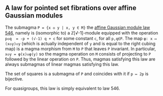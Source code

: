 ## A law for pointed set fibrations over affine Gaussian modules

The submagma `P = {x ◇ y | x, y ∈ M}`  the [affine Gaussian module law 546](https://teorth.github.io/equational_theories/implications/?546), namely is (isomorphic to) a ℤ[√-1]-module equipped with the operation `p◇q  = -p + (√-1) q + c` for some constant `c`, for all `p,q∈P`.  The map `φ: x ↦ (x◇y)◇y` (which is actually independent of `y` and is equal to the right cubing map) is a magma morphism from `M` to `P` that leaves `P` invariant.  In particular, `x◇y = φ(x)◇φ(y)` so the magma operation on `M` consists of projecting to `P` followed by the linear operation on `P`.  Thus, magmas satisfying this law are always submagmas of linear magmas satisfying this law.

The set of squares is a submagma of `P` and coincides with it if `p ↦ 2p` is bijective.

For quasigroups, this law is simply equivalent to law 546.
